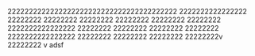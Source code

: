 2222222222222222222222222222222222222222
2222222222222222
22222222
22222222
22222222
22222222
22222222
22222222
2222222222222222
22222222
22222222
22222222
22222222
2222222222222222
22222222
22222222
22222222
22222222v
22222222
v
adsf
